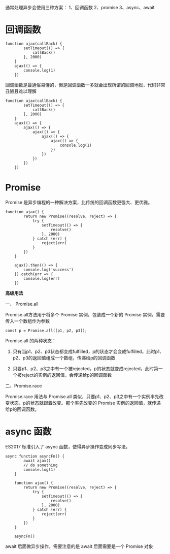 通常处理异步会使用三种方案： 1、回调函数 2、promise 3、async、await

# 回调函数

```
function ajax(callBack) {
        setTimeout(() => {
            callBack()
        }, 2000)
    }
    ajax(() => {
        console.log(1)
    })
```

回调函数是最通俗易懂的，但是回调函数一多就会出现所谓的回调地狱，代码非常丑陋且难以理解

```
function ajax(callBack) {
        setTimeout(() => {
            callBack()
        }, 2000)
    }
    ajax(() => {
        ajax(() => {
            ajax(() => {
                ajax(() => {
                    ajax(() => {
                        console.log(1)
                    })
                })
            })
        })
    })
```

# Promise

Promise 是异步编程的一种解决方案，比传统的回调函数更强大、更优雅。

```
function ajax() {
        return new Promise((resolve, reject) => {
            try {
                setTimeout(() => {
                    resolve()
                }, 2000)
            } catch (err) {
                reject(err)
            }
        })
    }

    ajax().then(() => {
        console.log('success')
    }).catch(err => {
        console.log(err)
    })
```

**高级用法**

一、 Promise.all

Promise.all方法用于将多个 Promise 实例，包装成一个新的 Promise 实例。需要传入一个数组作为参数

```
const p = Promise.all([p1, p2, p3]);
```

Promise.all 的两种状态：

1. 只有当p1、p2、p3状态都变成fulfilled，p的状态才会变成fulfilled，此时p1、p2、p3的返回值组成一个数组，传递给p的回调函数

2. 只要p1、p2、p3之中有一个被rejected，p的状态就变成rejected，此时第一个被reject的实例的返回值，会传递给p的回调函数

二、Promise.race

Promise.race 用法与 Promise.all 类似，只要p1、p2、p3之中有一个实例率先改变状态，p的状态就跟着改变。那个率先改变的 Promise 实例的返回值，就传递给p的回调函数。

# async 函数

ES2017 标准引入了 async 函数，使得异步操作变成同步写法。

```
async function asyncFn() {
        await ajax()
        // do something
        console.log(1)
    }

    function ajax() {
        return new Promise((resolve, reject) => {
            try {
                setTimeout(() => {
                    resolve()
                }, 2000)
            } catch (err) {
                reject(err)
            }
        })
    }

    asyncFn()
```

await 后面做异步操作，需要注意的是 await 后面需要是一个 Promise 对象
